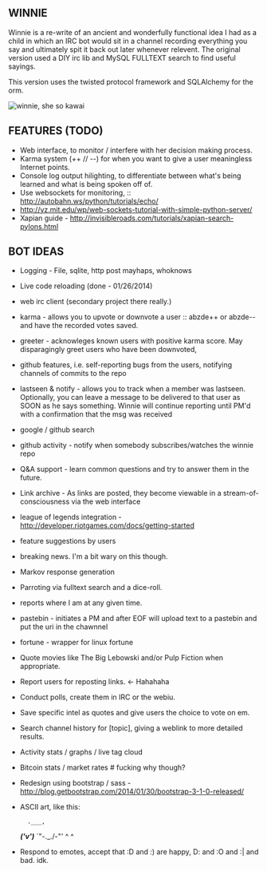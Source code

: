 WINNIE
------

Winnie is a re-write of an ancient and wonderfully functional idea I had as a child in which an IRC
bot would sit in a channel recording everything you say and ultimately spit it back out later whenever
relevent. The original version used a DIY irc lib and MySQL FULLTEXT search to find useful sayings.

This version uses the twisted protocol framework and SQLAlchemy for the orm.

![winnie, she so kawai](https://raw.github.com/jmkogut/winnie/master/doc/mascotu.jpg?raw=true)

FEATURES (TODO)
---------------

 * Web interface, to monitor / interfere with her decision making process.
 * Karma system (++ // --) for when you want to give a user meaningless Internet points.
 * Console log output hilighting, to differentiate between what's being learned and what is being spoken off of.
 * Use websockets for monitoring, :: http://autobahn.ws/python/tutorials/echo/
 * http://yz.mit.edu/wp/web-sockets-tutorial-with-simple-python-server/
 * Xapian guide - http://invisibleroads.com/tutorials/xapian-search-pylons.html

BOT IDEAS
---------

 * Logging - File, sqlite, http post mayhaps, whoknows
 * Live code reloading (done - 01/26/2014)
 * web irc client (secondary project there really.)
 * karma - allows you to upvote or downvote a user :: abzde++ or abzde-- and have the recorded votes saved.
 * greeter - acknowleges known users with positive karma score. May disparagingly greet users who have been downvoted, 
 * github features, i.e. self-reporting bugs from the users, notifying channels of commits to the repo
 * lastseen & notify - allows you to track when a member was lastseen. Optionally, you can leave a message to be delivered to that user as
   SOON as he says something. Winnie will continue reporting until PM'd with a confirmation that the msg was received
 * google / github search
 * github activity - notify when somebody subscribes/watches the winnie repo
 * Q&A support - learn common questions and try to answer them in the future.
 * Link archive - As links are posted, they become viewable in a stream-of-consciousness via the web interface
 * league of legends integration - http://developer.riotgames.com/docs/getting-started
 * feature suggestions by users
 * breaking news. I'm a bit wary on this though.
 * Markov response generation
 * Parroting via fulltext search and a dice-roll.
 * reports where I am at any given time.
 * pastebin - initiates a PM and after EOF will upload text to a pastebin and put the uri in the chawnnel
 * fortune - wrapper for linux fortune
 * Quote movies like The Big Lebowski and/or Pulp Fiction when appropriate.
 * Report users for reposting links. <- Hahahaha
 * Conduct polls, create them in IRC or the webiu.
 * Save specific intel as quotes and give users the choice to vote on em.
 * Search channel history for [topic], giving a weblink to more detailed results.
 * Activity stats / graphs / live tag cloud
 * Bitcoin stats / market rates # fucking why though?
 * Redesign using bootstrap / sass - http://blog.getbootstrap.com/2014/01/30/bootstrap-3-1-0-released/
 * ASCII art, like this:

         .___,
      ___('v')___
      `"-\._./-"'
          ^ ^
 * Respond to emotes, accept that :D and :) are happy, D: and :O and :| and bad. idk.
